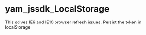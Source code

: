 # yam_jssdk_LocalStorage
This solves IE9 and IE10 browser refresh issues. Persist the token in localStorage 
